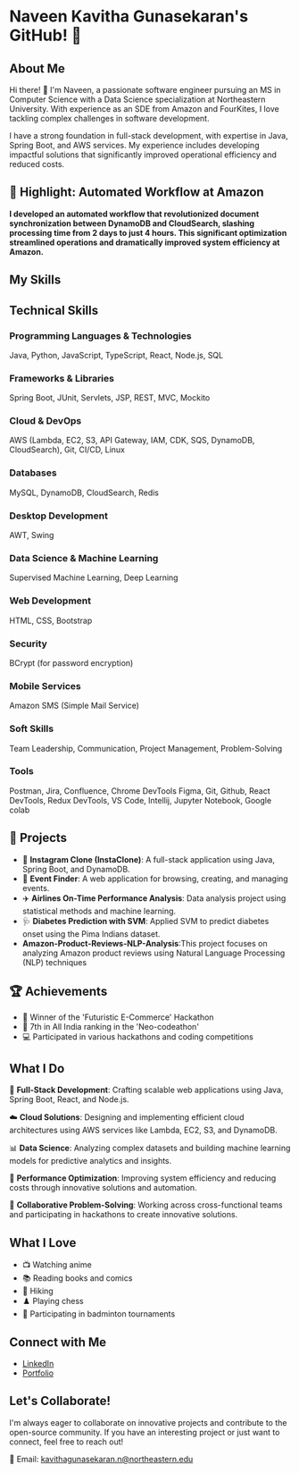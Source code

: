 # Naveen Kavitha Gunasekaran's GitHub! 👋

## About Me

Hi there! 👋 I'm Naveen, a passionate software engineer pursuing an MS in Computer Science with a Data Science specialization at Northeastern University. With experience as an SDE  from Amazon and FourKites, I love tackling complex challenges in software development.

I have a strong foundation in full-stack development, with expertise in Java, Spring Boot, and AWS services. My experience includes developing impactful solutions that significantly improved operational efficiency and reduced costs.

## 🌟 Highlight: Automated Workflow at Amazon

**I developed an automated workflow that revolutionized document synchronization between DynamoDB and CloudSearch, slashing processing time from 2 days to just 4 hours. This significant optimization streamlined operations and dramatically improved system efficiency at Amazon.**

## My Skills

## Technical Skills

### Programming Languages & Technologies
Java, Python, JavaScript, TypeScript, React, Node.js, SQL

### Frameworks & Libraries
Spring Boot, JUnit, Servlets, JSP, REST, MVC, Mockito

### Cloud & DevOps
AWS (Lambda, EC2, S3, API Gateway, IAM, CDK, SQS, DynamoDB, CloudSearch), Git, CI/CD, Linux

### Databases
MySQL, DynamoDB, CloudSearch, Redis

### Desktop Development
AWT, Swing

### Data Science & Machine Learning
Supervised Machine Learning, Deep Learning

### Web Development
HTML, CSS, Bootstrap

### Security
BCrypt (for password encryption)

### Mobile Services
Amazon SMS (Simple Mail Service)

### Soft Skills
Team Leadership, Communication, Project Management, Problem-Solving

### Tools
Postman, Jira, Confluence, Chrome DevTools Figma, Git, Github, React DevTools, Redux DevTools, VS Code, Intellij, Jupyter Notebook, Google colab

## 🚀 Projects

- 📸 **Instagram Clone (InstaClone)**: A full-stack application using Java, Spring Boot, and DynamoDB.
- 🎉 **Event Finder**: A web application for browsing, creating, and managing events.
- ✈️ **Airlines On-Time Performance Analysis**: Data analysis project using statistical methods and machine learning.
- 🩺 **Diabetes Prediction with SVM**: Applied SVM to predict diabetes onset using the Pima Indians dataset.
- **Amazon-Product-Reviews-NLP-Analysis**:This project focuses on analyzing Amazon product reviews using Natural Language Processing (NLP) techniques

## 🏆 Achievements

- 🥇 Winner of the 'Futuristic E-Commerce' Hackathon
- 🏅 7th in All India ranking in the 'Neo-codeathon'
- 💻 Participated in various hackathons and coding competitions


## What I Do

🚀 **Full-Stack Development**: Crafting scalable web applications using Java, Spring Boot, React, and Node.js.

☁️ **Cloud Solutions**: Designing and implementing efficient cloud architectures using AWS services like Lambda, EC2, S3, and DynamoDB.

📊 **Data Science**: Analyzing complex datasets and building machine learning models for predictive analytics and insights.

🔧 **Performance Optimization**: Improving system efficiency and reducing costs through innovative solutions and automation.

🤝 **Collaborative Problem-Solving**: Working across cross-functional teams and participating in hackathons to create innovative solutions.


## What I Love

- 📺 Watching anime
- 📚 Reading books and comics
- 🥾 Hiking
- ♟️ Playing chess
- 🏸 Participating in badminton tournaments

## Connect with Me

- [LinkedIn](https://www.linkedin.com/in/naveen-kavitha-gunasekaran-53a996206/)
- [Portfolio](https://naviinkg.github.io/Portfolio/)

## Let's Collaborate!

I'm always eager to collaborate on innovative projects and contribute to the open-source community. If you have an interesting project or just want to connect, feel free to reach out!

📧 Email: kavithagunasekaran.n@northeastern.edu
